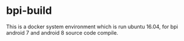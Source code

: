 # bpi-build

  This is a docker system environment which is run ubuntu 16.04, for bpi android 7 and android 8 source code compile.
